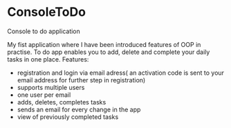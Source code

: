 # ConsoleToDo
Console to do application

My fist application where I have been introduced features of OOP in practise.
To do app enables you to add, delete and complete your daily tasks in one place.
Features:
- registration and login via email adress( an activation code is sent to your email address for further step in registration)
- supports multiple users
- one user per email
- adds, deletes, completes tasks
- sends an email for every change in the app
- view of previously completed tasks

